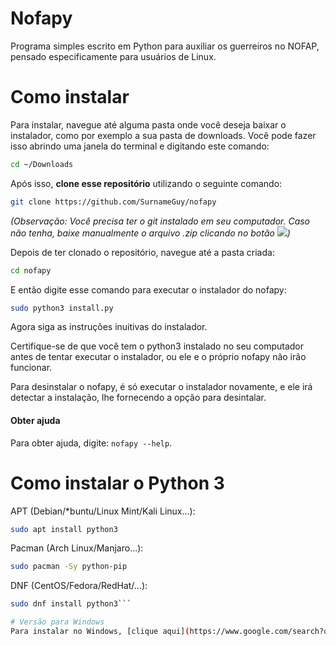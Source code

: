 # Nofapy
Programa simples escrito em Python para auxiliar os guerreiros no NOFAP, pensado especificamente para usuários de Linux.
# Como instalar
Para instalar, navegue até alguma pasta onde você deseja baixar o instalador, como por exemplo a sua pasta de downloads. Você pode fazer isso abrindo uma janela do terminal e digitando este comando:
```bash
cd ~/Downloads
```
Após isso, **clone esse repositório** utilizando o seguinte comando:
```bash
git clone https://github.com/SurnameGuy/nofapy
```
*(Observação: Você precisa ter o git instalado em seu computador. Caso não tenha, baixe manualmente o arquivo .zip clicando no botão ![](https://i.imgur.com/mrv5onm.png))*

Depois de ter clonado o repositório, navegue até a pasta criada:
```bash
cd nofapy
```
E então digite esse comando para executar o instalador do nofapy:
```bash
sudo python3 install.py
```
Agora siga as instruções inuitivas do instalador.

Certifique-se de que você tem o python3 instalado no seu computador antes de tentar executar o instalador, ou ele e o próprio nofapy não irão funcionar.

Para desinstalar o nofapy, é só executar o instalador novamente, e ele irá detectar a instalação, lhe fornecendo a opção para desintalar.

#### Obter ajuda
Para obter ajuda, digite: `nofapy --help`.

# Como instalar o Python 3
APT (Debian/*buntu/Linux Mint/Kali Linux...):
```bash
sudo apt install python3
```
Pacman (Arch Linux/Manjaro...):
```bash
sudo pacman -Sy python-pip
```
DNF (CentOS/Fedora/RedHat/...):
```bash
sudo dnf install python3```

# Versão para Windows
Para instalar no Windows, [clique aqui](https://www.google.com/search?q=Como+desinstalar+o+Windows+e+instalar+o+Linux+no+computador).
